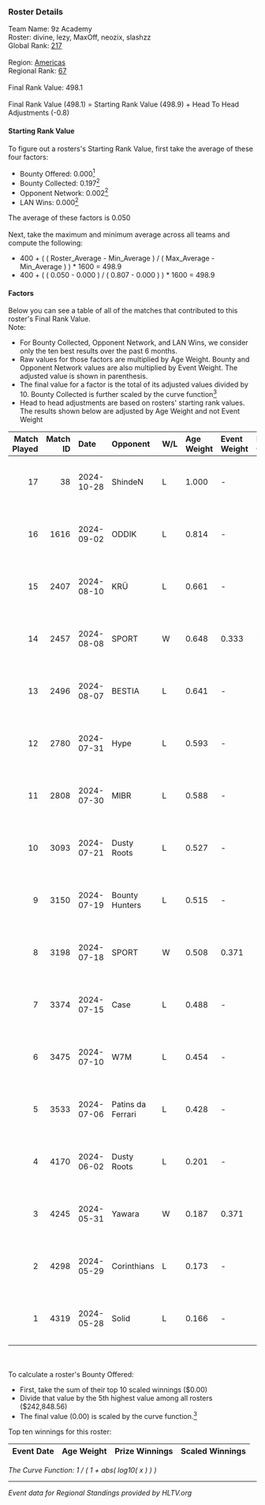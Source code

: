 ### Roster Details<br />
Team Name: 9z Academy<br />
Roster: divine, lezy, MaxOff, neozix, slashzz<br />
Global Rank: [217](../../standings_global_2024_10_30.md)<br />
<br />
Region: [Americas]( ../../standings_americas_2024_10_30.md)<br />
Regional Rank: [67]( ../../standings_americas_2024_10_30.md)<br />
<br />
Final Rank Value:  498.1<br />
<br />
Final Rank Value (498.1) = Starting Rank Value (498.9) + Head To Head Adjustments (-0.8)<br />

#### Starting Rank Value<br />
To figure out a rosters's Starting Rank Value, first take the average of these four factors:<br />
- Bounty Offered: 0.000[<sup>1</sup>](#table2)
- Bounty Collected: 0.197[<sup>2</sup>](#table1)
- Opponent Network: 0.002[<sup>2</sup>](#table1)
- LAN Wins: 0.000[<sup>2</sup>](#table1)

The average of these factors is 0.050<br />
<br />
Next, take the maximum and minimum average across all teams and compute the following:<br />
- 400 + ( ( Roster_Average - Min_Average ) / ( Max_Average - Min_Average ) ) * 1600 = 498.9
- 400 + ( ( 0.050 - 0.000 ) / ( 0.807 - 0.000 ) ) * 1600 = 498.9


#### Factors<br />
Below you can see a table of all of the matches that contributed to this roster's Final Rank Value.<br />
Note:<br />

- For Bounty Collected, Opponent Network, and LAN Wins, we consider only the ten best results over the past 6 months.
- Raw values for those factors are multiplied by Age Weight. Bounty and Opponent Network values are also multiplied by Event Weight. The adjusted value is shown in parenthesis.
- The final value for a factor is the total of its adjusted values divided by 10. Bounty Collected is further scaled by the curve function[<sup>3</sup>](#curveFunction)
- Head to head adjustments are based on rosters' starting rank values. The results shown below are adjusted by Age Weight and not Event Weight
<span id="table1"></span><br />


| Match Played | Match ID | Date       | Opponent          | W/L | Age Weight | Event Weight | Bounty Collected | Opponent Network | LAN Wins  | H2H Adj. | Roster                                |
| -: | -: | :- | :- | :- | :- | :- | :- | :- | :- | -: | :- |
|           17 |       38 | 2024-10-28 | ShindeN           | L   | 1.000      | -            | -                | -                | -         |    -5.80 | divine, lezy, MaxOff, neozix, slashzz |
|           16 |     1616 | 2024-09-02 | ODDIK             | L   | 0.814      | -            | -                | -                | -         |    -0.68 | divine, lezy, MaxOff, neozix, slashzz |
|           15 |     2407 | 2024-08-10 | KRÜ               | L   | 0.661      | -            | -                | -                | -         |    -2.54 | divine, lezy, MaxOff, neozix, slashzz |
|           14 |     2457 | 2024-08-08 | SPORT             | W   | 0.648      | 0.333        | 0.002 (0.000)    | 0.043 (0.009)    | 0 (0.000) |    14.20 | divine, lezy, MaxOff, neozix, slashzz |
|           13 |     2496 | 2024-08-07 | BESTIA            | L   | 0.641      | -            | -                | -                | -         |    -0.84 | divine, lezy, MaxOff, neozix, slashzz |
|           12 |     2780 | 2024-07-31 | Hype              | L   | 0.593      | -            | -                | -                | -         |    -2.13 | divine, lezy, MaxOff, neozix, slashzz |
|           11 |     2808 | 2024-07-30 | MIBR              | L   | 0.588      | -            | -                | -                | -         |    -0.13 | divine, lezy, MaxOff, neozix, slashzz |
|           10 |     3093 | 2024-07-21 | Dusty Roots       | L   | 0.527      | -            | -                | -                | -         |    -3.22 | divine, lezy, MaxOff, neozix, slashzz |
|            9 |     3150 | 2024-07-19 | Bounty Hunters    | L   | 0.515      | -            | -                | -                | -         |    -2.07 | divine, lezy, MaxOff, neozix, slashzz |
|            8 |     3198 | 2024-07-18 | SPORT             | W   | 0.508      | 0.371        | 0.002 (0.000)    | 0.043 (0.008)    | 0 (0.000) |    11.89 | divine, lezy, MaxOff, neozix, slashzz |
|            7 |     3374 | 2024-07-15 | Case              | L   | 0.488      | -            | -                | -                | -         |    -1.28 | divine, lezy, MaxOff, neozix, slashzz |
|            6 |     3475 | 2024-07-10 | W7M               | L   | 0.454      | -            | -                | -                | -         |    -2.98 | divine, lezy, MaxOff, neozix, slashzz |
|            5 |     3533 | 2024-07-06 | Patins da Ferrari | L   | 0.428      | -            | -                | -                | -         |    -3.18 | divine, lezy, MaxOff, neozix, slashzz |
|            4 |     4170 | 2024-06-02 | Dusty Roots       | L   | 0.201      | -            | -                | -                | -         |    -1.08 | divine, lezy, MaxOff, neozix, slashzz |
|            3 |     4245 | 2024-05-31 | Yawara            | W   | 0.187      | 0.371        | 0.000 (0.000)    | 0.052 (0.004)    | 0 (0.000) |     3.10 | divine, lezy, MaxOff, neozix, slashzz |
|            2 |     4298 | 2024-05-29 | Corinthians       | L   | 0.173      | -            | -                | -                | -         |    -3.46 | divine, lezy, MaxOff, neozix, slashzz |
|            1 |     4319 | 2024-05-28 | Solid             | L   | 0.166      | -            | -                | -                | -         |    -0.56 | divine, lezy, MaxOff, neozix, slashzz |

<br />
<span id="table2"></span><br />
To calculate a roster's Bounty Offered:<br />

- First, take the sum of their top 10 scaled winnings ($0.00)
- Divide that value by the 5th highest value among all rosters ($242,848.56)
- The final value (0.00) is scaled by the curve function.[<sup>3</sup>](#curveFunction)

Top ten winnings for this roster:<br />

| Event Date | Age Weight | Prize Winnings | Scaled Winnings |
| :- | -: | :- | :- |


<span id="curveFunction"></span>_The Curve Function: 1 / ( 1 + abs( log10( x ) ) )_<br />

---
_Event data for Regional Standings provided by HLTV.org_<br />
